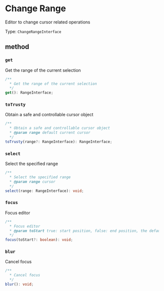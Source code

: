 # Change Range

Editor to change cursor related operations

Type: `ChangeRangeInterface`

## method

### `get`

Get the range of the current selection

```ts
/**
  * Get the range of the current selection
  */
get(): RangeInterface;
```

### `toTrusty`

Obtain a safe and controllable cursor object

```ts
/**
  * Obtain a safe and controllable cursor object
  * @param range default current cursor
  */
toTrusty(range?: RangeInterface): RangeInterface;
```

### `select`

Select the specified range

```ts
/**
  * Select the specified range
  * @param range cursor
  */
select(range: RangeInterface): void;
```

### `focus`

Focus editor

```ts
/**
  * Focus editor
  * @param toStart true: start position, false: end position, the default is the previous operation position
  */
focus(toStart?: boolean): void;
```

### `blur`

Cancel focus

```ts
/**
  * Cancel focus
  */
blur(): void;
```

